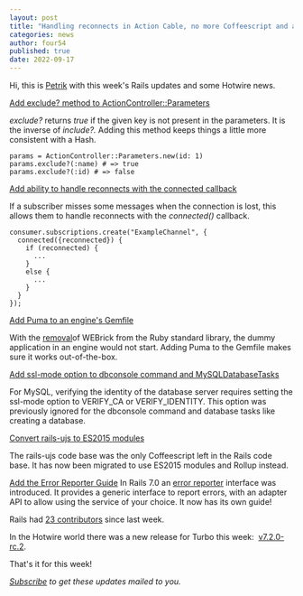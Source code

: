 ```yaml
---
layout: post
title: "Handling reconnects in Action Cable, no more Coffeescript and a new guide."
categories: news
author: four54
published: true
date: 2022-09-17
---
```


Hi, this is [Petrik](https://twitter.com/four54) with this week's Rails updates and some Hotwire news.


[Add exclude? method to ActionController::Parameters](https://github.com/rails/rails/pull/45887)

_exclude?_ returns _true_ if the given key is not present in the parameters. It is the inverse of _include?._
Adding this method keeps things a little more consistent with a Hash.


    params = ActionController::Parameters.new(id: 1)
    params.exclude?(:name) # => true
    params.exclude?(:id) # => false



[Add ability to handle reconnects with the connected callback](https://github.com/rails/rails/pull/45738)

If a subscriber misses some messages when the connection is lost, this allows them to handle reconnects with the _connected()_ callback.


    consumer.subscriptions.create("ExampleChannel", {
      connected({reconnected}) {
        if (reconnected) {
          ...
        }
        else {
          ...
        }
      }
    });



[Add Puma to an engine's Gemfile](https://github.com/rails/rails/pull/45950)

With the [removal](https://github.com/ruby/ruby/pull/3729)of WEBrick from the Ruby standard library, the dummy application in an engine would not start. Adding Puma to the Gemfile makes sure it works out-of-the-box.


[Add ssl-mode option to dbconsole command and MySQLDatabaseTasks](https://github.com/rails/rails/pull/46008)

For MySQL, verifying the identity of the database server requires setting the ssl-mode option to VERIFY\_CA or VERIFY\_IDENTITY. This option was previously ignored for the dbconsole command and database tasks like creating a database.


[Convert rails-ujs to ES2015 modules](https://github.com/rails/rails/pull/45546)

The rails-ujs code base was the only Coffeescript left in the Rails code base. It has now been migrated to use ES2015 modules and Rollup instead.


[Add the Error Reporter Guide](https://github.com/rails/rails/pull/45946)
In Rails 7.0 an [error reporter](https://github.com/rails/rails/pull/43625) interface was introduced. It provides a generic interface to report errors, with an adapter API to allow using the service of your choice.
It now has its own guide!


Rails had [23 contributors](https://contributors.rubyonrails.org/contributors/in-time-window/20220910-20220917) since last week.

In the Hotwire world there was a new release for Turbo this week:&nbsp; [v7.2.0-rc.2](https://github.com/hotwired/turbo/releases/tag/v7.2.0-rc.2).

That's it for this week!

_[Subscribe](https://world.hey.com/this.week.in.rails) to get these updates mailed to you._

